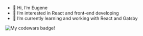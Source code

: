 - 👋 Hi, I’m Eugene
- 👀 I’m interested in React and front-end developing
- 🌱 I’m currently learning and working with React and Gatsby

![My codewars badge!](https://www.codewars.com/users/eugenewolf507/badges/small)

<!---
eugenewolf507/eugenewolf507 is a ✨ special ✨ repository because its `README.md` (this file) appears on your GitHub profile.
You can click the Preview link to take a look at your changes.
--->
